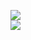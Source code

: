 [![](https://img.shields.io/badge/Made%20With-Github%20Spray-lightgrey.svg?style=for-the-badge&logo=github)](https://github.com/Annihil/github-spray#12439)  
[![](https://i.imgur.com/2DrTn0Z.gif)](https://github.com/Annihil/github-spray)